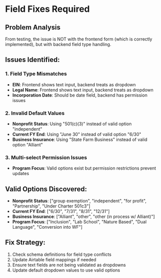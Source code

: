 # Field Fixes Required

## Problem Analysis
From testing, the issue is NOT with the frontend form (which is correctly implemented), but with backend field type handling.

## Issues Identified:

### 1. Field Type Mismatches
- **EIN**: Frontend shows text input, backend treats as dropdown
- **Legal Name**: Frontend shows text input, backend treats as dropdown
- **Incorporation Date**: Should be date field, backend has permission issues

### 2. Invalid Default Values
- **Nonprofit Status**: Using "501(c)(3)" instead of valid option "independent" 
- **Current FY End**: Using "June 30" instead of valid option "6/30"
- **Business Insurance**: Using "State Farm Business" instead of valid option "Alliant"

### 3. Multi-select Permission Issues
- **Program Focus**: Valid options exist but permission restrictions prevent updates

## Valid Options Discovered:
- **Nonprofit Status**: ["group exemption", "independent", "for profit", "Partnership", "Under Charter 501c3"]
- **Current FY End**: ["6/30", "7/31", "8/31", "12/31"] 
- **Business Insurance**: ["Alliant", "other", "other (in process w/ Alliant)"]
- **Program Focus**: ["Inclusion", "Lab School", "Nature Based", "Dual Language", "Conversion into WF"]

## Fix Strategy:
1. Check schema definitions for field type conflicts
2. Update Airtable field mappings if needed
3. Ensure text fields are not being validated as dropdowns
4. Update default dropdown values to use valid options
